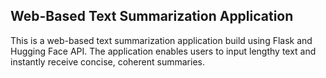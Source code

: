 ## Web-Based Text Summarization Application

This is a web-based text summarization application build using Flask
and Hugging Face API. The application enables users to input
lengthy text and instantly receive concise, coherent summaries.
